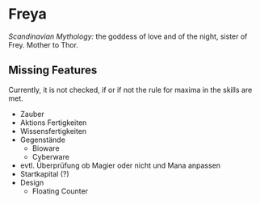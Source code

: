 Freya
=====

*Scandinavian Mythology:* the goddess of love and of the night, sister of Frey. Mother to Thor.



Missing Features
----------------

Currently, it is not checked, if or if not the rule for maxima in the skills are met.

* Zauber
* Aktions Fertigkeiten
* Wissensfertigkeiten
* Gegenstände
  * Bioware
  * Cyberware
* evtl. Überprüfung ob Magier oder nicht und Mana anpassen
* Startkapital (?)
* Design
  * Floating Counter